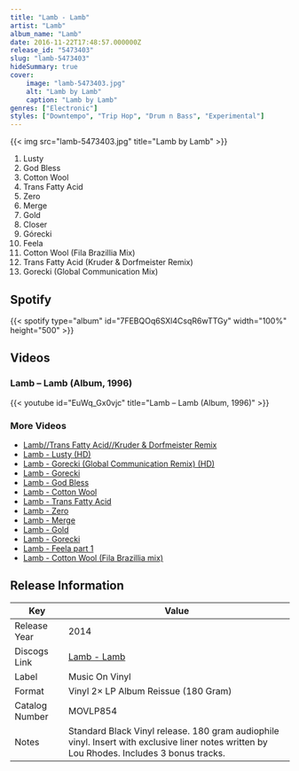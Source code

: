 ```yaml
---
title: "Lamb - Lamb"
artist: "Lamb"
album_name: "Lamb"
date: 2016-11-22T17:48:57.000000Z
release_id: "5473403"
slug: "lamb-5473403"
hideSummary: true
cover:
    image: "lamb-5473403.jpg"
    alt: "Lamb by Lamb"
    caption: "Lamb by Lamb"
genres: ["Electronic"]
styles: ["Downtempo", "Trip Hop", "Drum n Bass", "Experimental"]
---
```


{{< img src="lamb-5473403.jpg" title="Lamb by Lamb" >}}

<!-- section break -->

1. Lusty
2. God Bless
3. Cotton Wool
4. Trans Fatty Acid
5. Zero
6. Merge
7. Gold
8. Closer
9. Górecki
10. Feela
11. Cotton Wool (Fila Brazillia Mix)
12. Trans Fatty Acid (Kruder & Dorfmeister Remix)
13. Gorecki (Global Communication Mix)

<!-- section break -->


## Spotify
{{< spotify type="album" id="7FEBQOq6SXl4CsqR6wTTGy" width="100%" height="500" >}}



## Videos
### Lamb ‎– Lamb (Album, 1996)
{{< youtube id="EuWq_Gx0vjc" title="Lamb ‎– Lamb (Album, 1996)" >}}<br>

### More Videos

- [Lamb//Trans Fatty Acid//Kruder & Dorfmeister Remix](https://www.youtube.com/watch?v=94NU-W-KgxI)
- [Lamb - Lusty (HD)](https://www.youtube.com/watch?v=x954Iy1kjSU)
- [Lamb - Gorecki (Global Communication Remix) (HD)](https://www.youtube.com/watch?v=KBMaBYE-Awo)
- [Lamb - Gorecki](https://www.youtube.com/watch?v=tSRYvYN1ayw)
- [Lamb - God Bless](https://www.youtube.com/watch?v=N9lQjEtiMp0)
- [Lamb - Cotton Wool](https://www.youtube.com/watch?v=eF4hFfDcV7I)
- [Lamb - Trans Fatty Acid](https://www.youtube.com/watch?v=nRF80TuHhVk)
- [Lamb - Zero](https://www.youtube.com/watch?v=43dsR77b_gQ)
- [Lamb - Merge](https://www.youtube.com/watch?v=QAEJ80au1Kk)
- [Lamb - Gold](https://www.youtube.com/watch?v=uY1qETRJN-c)
- [Lamb - Gorecki](https://www.youtube.com/watch?v=kbUfDXrWgbs)
- [Lamb - Feela part 1](https://www.youtube.com/watch?v=glR2hFrq4ks)
- [Lamb - Cotton Wool (Fila Brazillia mix)](https://www.youtube.com/watch?v=OcJNGptYif8)


## Release Information
|  Key           | Value                                                |
| ---------------| ---------------------------------------------------- |
| Release Year   | 2014                                   |
| Discogs Link   | [Lamb - Lamb](https://www.discogs.com/release/5473403-Lamb-Lamb) |
| Label          | Music On Vinyl |
| Format         | Vinyl 2× LP Album Reissue (180 Gram) |
| Catalog Number | MOVLP854 |
| Notes | Standard Black Vinyl release.    180 gram audiophile vinyl.  Insert with exclusive liner notes written by Lou Rhodes.  Includes 3 bonus tracks. |
